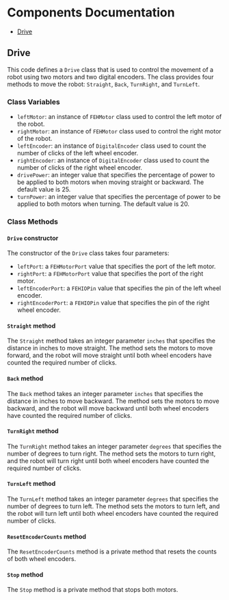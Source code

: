 # Components Documentation

- [Drive](#Drive)

## Drive

This code defines a `Drive` class that is used to control the movement of a robot using two motors and two digital encoders. The class provides four methods to move the robot: `Straight`, `Back`, `TurnRight`, and `TurnLeft`. 

### Class Variables

- `leftMotor`: an instance of `FEHMotor` class used to control the left motor of the robot.
- `rightMotor`: an instance of `FEHMotor` class used to control the right motor of the robot.
- `leftEncoder`: an instance of `DigitalEncoder` class used to count the number of clicks of the left wheel encoder.
- `rightEncoder`: an instance of `DigitalEncoder` class used to count the number of clicks of the right wheel encoder.
- `drivePower`: an integer value that specifies the percentage of power to be applied to both motors when moving straight or backward. The default value is 25.
- `turnPower`: an integer value that specifies the percentage of power to be applied to both motors when turning. The default value is 20.

### Class Methods

#### `Drive` constructor

The constructor of the `Drive` class takes four parameters:

- `leftPort`: a `FEHMotorPort` value that specifies the port of the left motor.
- `rightPort`: a `FEHMotorPort` value that specifies the port of the right motor.
- `leftEncoderPort`: a `FEHIOPin` value that specifies the pin of the left wheel encoder.
- `rightEncoderPort`: a `FEHIOPin` value that specifies the pin of the right wheel encoder.

#### `Straight` method

The `Straight` method takes an integer parameter `inches` that specifies the distance in inches to move straight. The method sets the motors to move forward, and the robot will move straight until both wheel encoders have counted the required number of clicks.

#### `Back` method

The `Back` method takes an integer parameter `inches` that specifies the distance in inches to move backward. The method sets the motors to move backward, and the robot will move backward until both wheel encoders have counted the required number of clicks.

#### `TurnRight` method

The `TurnRight` method takes an integer parameter `degrees` that specifies the number of degrees to turn right. The method sets the motors to turn right, and the robot will turn right until both wheel encoders have counted the required number of clicks.

#### `TurnLeft` method

The `TurnLeft` method takes an integer parameter `degrees` that specifies the number of degrees to turn left. The method sets the motors to turn left, and the robot will turn left until both wheel encoders have counted the required number of clicks.

#### `ResetEncoderCounts` method

The `ResetEncoderCounts` method is a private method that resets the counts of both wheel encoders.

#### `Stop` method

The `Stop` method is a private method that stops both motors.
